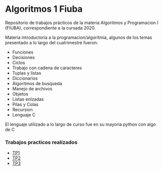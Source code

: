 # Algoritmos 1 Fiuba

Repositorio de trabajos prácticos de la materia Algoritmos y Programacion I (FIUBA), correspondiente a la cursada 2020.

Materia introductoria a la programacion/algoritmia, algunos de los temas presentado a lo largo del cuatrimestre fueron:

 - Funciones
 - Decisiones
 - Ciclos
 - Trabajo con cadena de caracteres
 - Tuplas y listas
 - Diccionarios
 - Algoritmos de busqueda
 - Manejo de archivos
 - Objetos
 - Listas enlzadas
 - Pilas y Colas
 - Recursion
 - Lenguaje C
 
El lenguaje utilizado a lo largo de curso fue en su mayoria python con algo de C

### Trabajos practicos realizados

- [TP1](https://github.com/Fanusaez/Algoritmos1-Fiuba/tree/main/TP1)
- [TP2](https://github.com/Fanusaez/Algoritmos1-Fiuba/tree/main/TP2)
- [TP3](https://github.com/Fanusaez/Algoritmos1-Fiuba/tree/main/TP3)
